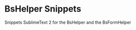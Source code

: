 BsHelper Snippets
=======================

Snippets SublimeText 2 for the BsHelper and the BsFormHelper

